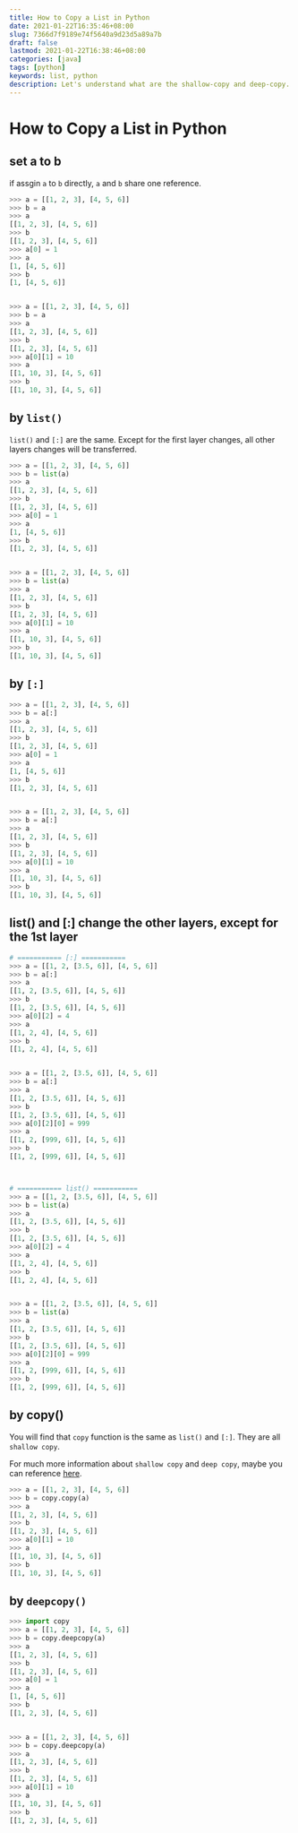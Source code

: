 ```yaml
---
title: How to Copy a List in Python
date: 2021-01-22T16:35:46+08:00
slug: 7366d7f9189e74f5640a9d23d5a89a7b
draft: false
lastmod: 2021-01-22T16:38:46+08:00
categories: [java]
tags: [python]
keywords: list, python
description: Let's understand what are the shallow-copy and deep-copy.
---
```


# How to Copy a List in Python

## set a to b

if assgin `a` to `b` directly, `a` and `b` share one reference.

```python
>>> a = [[1, 2, 3], [4, 5, 6]]
>>> b = a
>>> a
[[1, 2, 3], [4, 5, 6]]
>>> b
[[1, 2, 3], [4, 5, 6]]
>>> a[0] = 1
>>> a
[1, [4, 5, 6]]
>>> b
[1, [4, 5, 6]]


>>> a = [[1, 2, 3], [4, 5, 6]]
>>> b = a
>>> a
[[1, 2, 3], [4, 5, 6]]
>>> b
[[1, 2, 3], [4, 5, 6]]
>>> a[0][1] = 10
>>> a
[[1, 10, 3], [4, 5, 6]]
>>> b
[[1, 10, 3], [4, 5, 6]]
```

## by `list()`

`list()` and `[:]` are the same. Except for the first layer changes, all other layers changes will be transferred.

```python
>>> a = [[1, 2, 3], [4, 5, 6]]
>>> b = list(a)
>>> a
[[1, 2, 3], [4, 5, 6]]
>>> b
[[1, 2, 3], [4, 5, 6]]
>>> a[0] = 1
>>> a
[1, [4, 5, 6]]
>>> b
[[1, 2, 3], [4, 5, 6]]


>>> a = [[1, 2, 3], [4, 5, 6]]
>>> b = list(a)
>>> a
[[1, 2, 3], [4, 5, 6]]
>>> b
[[1, 2, 3], [4, 5, 6]]
>>> a[0][1] = 10
>>> a
[[1, 10, 3], [4, 5, 6]]
>>> b
[[1, 10, 3], [4, 5, 6]]
```

## by `[:]`

```python
>>> a = [[1, 2, 3], [4, 5, 6]]
>>> b = a[:]
>>> a
[[1, 2, 3], [4, 5, 6]]
>>> b
[[1, 2, 3], [4, 5, 6]]
>>> a[0] = 1
>>> a
[1, [4, 5, 6]]
>>> b
[[1, 2, 3], [4, 5, 6]]


>>> a = [[1, 2, 3], [4, 5, 6]]
>>> b = a[:]
>>> a
[[1, 2, 3], [4, 5, 6]]
>>> b
[[1, 2, 3], [4, 5, 6]]
>>> a[0][1] = 10
>>> a
[[1, 10, 3], [4, 5, 6]]
>>> b
[[1, 10, 3], [4, 5, 6]]
```

## list() and [:] change the other layers, except for the 1st layer

```python
# =========== [:] ===========
>>> a = [[1, 2, [3.5, 6]], [4, 5, 6]]
>>> b = a[:]
>>> a
[[1, 2, [3.5, 6]], [4, 5, 6]]
>>> b
[[1, 2, [3.5, 6]], [4, 5, 6]]
>>> a[0][2] = 4
>>> a
[[1, 2, 4], [4, 5, 6]]
>>> b
[[1, 2, 4], [4, 5, 6]]


>>> a = [[1, 2, [3.5, 6]], [4, 5, 6]]
>>> b = a[:]
>>> a
[[1, 2, [3.5, 6]], [4, 5, 6]]
>>> b
[[1, 2, [3.5, 6]], [4, 5, 6]]
>>> a[0][2][0] = 999
>>> a
[[1, 2, [999, 6]], [4, 5, 6]]
>>> b
[[1, 2, [999, 6]], [4, 5, 6]]



# =========== list() ===========
>>> a = [[1, 2, [3.5, 6]], [4, 5, 6]]
>>> b = list(a)
>>> a
[[1, 2, [3.5, 6]], [4, 5, 6]]
>>> b
[[1, 2, [3.5, 6]], [4, 5, 6]]
>>> a[0][2] = 4
>>> a
[[1, 2, 4], [4, 5, 6]]
>>> b
[[1, 2, 4], [4, 5, 6]]


>>> a = [[1, 2, [3.5, 6]], [4, 5, 6]]
>>> b = list(a)
>>> a
[[1, 2, [3.5, 6]], [4, 5, 6]]
>>> b
[[1, 2, [3.5, 6]], [4, 5, 6]]
>>> a[0][2][0] = 999
>>> a
[[1, 2, [999, 6]], [4, 5, 6]]
>>> b
[[1, 2, [999, 6]], [4, 5, 6]]
```

## by copy()

You will find that `copy` function is the same as `list()` and `[:]`. They are all `shallow copy`.

For much more information about `shallow copy` and `deep copy`, maybe you can reference [here](https://docs.python.org/3/library/copy.html).

```python
>>> a = [[1, 2, 3], [4, 5, 6]]
>>> b = copy.copy(a)
>>> a
[[1, 2, 3], [4, 5, 6]]
>>> b
[[1, 2, 3], [4, 5, 6]]
>>> a[0][1] = 10
>>> a
[[1, 10, 3], [4, 5, 6]]
>>> b
[[1, 10, 3], [4, 5, 6]]
```

## by `deepcopy()`

```python
>>> import copy
>>> a = [[1, 2, 3], [4, 5, 6]]
>>> b = copy.deepcopy(a)
>>> a
[[1, 2, 3], [4, 5, 6]]
>>> b
[[1, 2, 3], [4, 5, 6]]
>>> a[0] = 1
>>> a
[1, [4, 5, 6]]
>>> b
[[1, 2, 3], [4, 5, 6]]


>>> a = [[1, 2, 3], [4, 5, 6]]
>>> b = copy.deepcopy(a)
>>> a
[[1, 2, 3], [4, 5, 6]]
>>> b
[[1, 2, 3], [4, 5, 6]]
>>> a[0][1] = 10
>>> a
[[1, 10, 3], [4, 5, 6]]
>>> b
[[1, 2, 3], [4, 5, 6]]
```